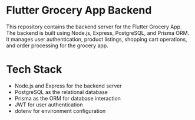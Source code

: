 # Flutter Grocery App Backend
This repository contains the backend server for the Flutter Grocery App. The backend is built using Node.js, Express, PostgreSQL, and Prisma ORM. It manages user authentication, product listings, shopping cart operations, and order processing for the grocery app.

# Tech Stack
+ Node.js and Express for the backend server
+ PostgreSQL as the relational database
+ Prisma as the ORM for database interaction
+ JWT for user authentication
+ dotenv for environment configuration

